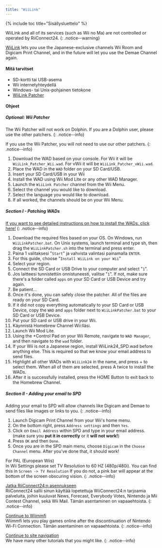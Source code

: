 ```yaml
---
title: "WiiLink"
---
```


{% include toc title="Sisällysluettelo" %}

WiiLink and all of its services (such as Wii no Ma) are not controlled or operated by RiiConnect24.
{: .notice--warning}

[WiiLink](https://wiilink24.com/) lets you use the Japanese-exclusive channels Wii Room and Digicam Print Channel, and in the future will let you use the Demae Channel again.

#### Mitä tarvitset

* SD-kortti tai USB-asema
* Wii internetyhteydellä
* Windows- tai Unix-pohjainen tietokone
* [WiiLink Patcher](https://github.com/WiiLink24/WiiLink24-Patcher/releases)

#### Ohjeet

##### Optional: Wii Patcher
The Wii Patcher will not work on Dolphin. If you are a Dolphin user, please use the other patchers.
{: .notice--info}

If you use the Wii Patcher, you will not need to use our other patchers.
{: .notice--info}

1. Download the WAD based on your console. For Wii it will be `WiiLink_Patcher_Wii.wad`. For vWii it will be `WiiLink_Patcher_vWii.wad`.
2. Place the WAD in the `WAD` folder on your SD Card/USB.
3. Insert your SD Card/USB in your Wii
4. Install the WAD using Wii Mod Lite or any other WAD Manager.
5. Launch the `WiiLink Patcher` channel from the Wii Menu.
6. Select the channel you would like to download.
7. Select the language you would like to download.
8. If all worked, the channels should be on your Wii Menu.

##### Section I - Patching WADs

[If you want to see detailed instructions on how to install the WADs, click here!](wiimodlite)
{: .notice--info}

1. Download the required files based on your OS. On Windows, run `WiiLinkPatcher.bat`. On Unix systems, launch terminal and type sh, then drag the `WiiLinkPatcher.sh` into the terminal and press enter.
2. Paina 1 valitaksesi "`Start`" ja vahvista valintasi painamalla `ENTER`.
3. For this guide, choose "`Install WiiLink on your Wii`"
4. Select your region.
5. Connect the SD Card or USB Drive to your computer and select "`1`".
6. Jos laitteesi tunnistettiin onnistuneesti, valitse "`1`". If not, make sure there's a folder called `apps` on your SD Card or USB Device and try again.
7. Be patient...
8. Once it's done, you can safely close the patcher. All of the files are ready on your SD Card.
9. If it did not copy everything automatically to your SD Card or USB Device, copy the `WAD` and `apps` folder next to `WiiLinkPatcher.bat` to your SD Card or USB Device.
10. Put your SD card or USB drive in your Wii.
11. Käynnistä Homebrew Channel Wii:lläsi.
12. Launch Wii Mod Lite.
13. Using the +Control Pad on your Wii Remote, navigate to `WAD Manager`, and then navigate to the `wad` folder.
14. If your Wii is not a Japanese region, install WiiLink24_SPD.wad before anything else. This is required so that we know your email address to send files.
15. Highlight all other WADs with `WiiLink24` in the name, and press + to select them. When all of them are selected, press A twice to install the WADs.
16. After it is successfully installed, press the HOME Button to exit back to the Homebrew Channel.

##### Section II - Adding your email to SPD

Adding your email to SPD will allow channels like Digicam and Demae to send files like images or links to you.
{: .notice--info}

1. Launch Digicam Print Channel from your Wii's home menu.
2. On the bottom right, press `Address settings` and then `Yes`.
3. Click on `Email Address` within SPD and type in your email address. (make sure you **put it in correctly** or it **will not work!**)
4. Press `OK` and then `Done`.
5. Once you are in the SPD main menu, choose `Digicam` in the `Choose Channel` menu. After you’ve done that, it should work!

For PAL (European Wiis)<br> In Wii Settings please set TV Resolution to 60 HZ (480p/480i). You can find this in `Screen -> TV Resolution` If you do not, a pink bar will appear at the bottom of the screen obscuring vision.
{: .notice--info}

[Jatka RiiConnect24:n asennukseen](riiconnect24)<br> RiiConnect24 sallii sinun käyttää lopetettuja WiiConnect24:n tarjoamia palveluita, joihin kuuluvat News, Forecast, Everybody Votes, Nintendo ja Mii Contest Channel, sekä Wii Mail. Tämän asentaminen on vapaaehtoista.
{: .notice--info}

[Continue to Wiimmfi](wiimmfi)<br> Wiimmfi lets you play games online after the discontinuation of Nintendo Wi-Fi Connection. Tämän asentaminen on vapaaehtoista.
{: .notice--info}

[Continue to site navigation](site-navigation)<br> We have many other tutorials that you might like.
{: .notice--info}
